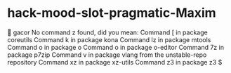 # hack-mood-slot-pragmatic-Maxim
💯 gacor
No command z found, did you mean:
 Command [ in package coreutils
 Command k in package kona
 Command lz in package mtools
 Command o in package o
 Command o in package o-editor
 Command 7z in package p7zip
 Command v in package vlang from the unstable-repo repository
 Command xz in package xz-utils
 Command z3 in package z3
$
